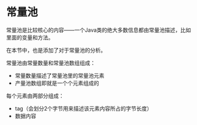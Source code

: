# 常量池
常量池是比较核心的内容——一个Java类的绝大多数信息都由常量池描述，比如里面的变量和方法。

在本节中，也是添加了对于常量池的分析。

常量池由常量数量和常量池数组组成：
- 常量数量描述了常量池里的常量池元素
- 产量池数组即就是一个个元素组成的


每个元素由两部分组成：
- tag（会划分2个字节用来描述该元素内容所占的字节长度）
- 数据内容